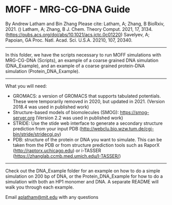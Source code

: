 # MOFF - MRG-CG-DNA Guide
By Andrew Latham and Bin Zhang
Please cite: Latham, A; Zhang, B BioRxiv, 2021. ()
Latham, A; Zhang, B J. Chem. Theory Comput. 2021, 17, 3134. (https://pubs.acs.org/doi/abs/10.1021/acs.jctc.0c01220)
Savelyev, A; Papoian, GA Proc. Natl. Acad. Sci. U.S.A. 20210, 107, 20340.

-------------------------------------------------------------------------------------------------------------------------------------------------------------------------------------------------------------
In this folder, we have the scripts necessary to run MOFF simulations with MRG-CG-DNA (Scripts), an example of a coarse grained DNA simulation (DNA_Example), and an example of a coarse grained protein-DNA simulation (Protein_DNA_Example).

-------------------------------------------------------------------------------------------------------------------------------------------------------------------------------------------------------------
What you will need:
- GROMACS: a version of GROMACS that supports tabulated potentials. These were temporarily removed in 2020, but updated in 2021. (Version 2018.4 was used in published work)
- Structure-based models of biomolecules (SMOG): https://smog-server.org (Version 2.2 was used in published work)
- STRIDE: Use the stide web interface to generate a secondary structure prediction from your input PDB (http://webclu.bio.wzw.tum.de/cgi-bin/stride/stridecgi.py)
- PDB: structure of the protein or DNA you want to simulate. This can be taken from the PDB or from structure prediction tools such as RaporX (http://raptorx.uchicago.edu) or i-TASSER (https://zhanglab.ccmb.med.umich.edu/I-TASSER/)

        
---------------------------------------------------------------------------------------------------------------------------------------------------------------------------------------------------------------

Check out the DNA_Example folder for an example on how to do a simple simulation on 200 bp of DNA, or the Protein_DNA_Example for how to do a simulation with both an HP1 monomer and DNA. A separate README will walk you through each example.

Email aplatham@mit.edu with any questions
